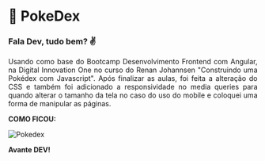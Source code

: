 # :rocket: PokeDex
### Fala Dev, tudo bem? :v: 

<p align="justify">Usando como base do Bootcamp Desenvolvimento Frontend com Angular, na Digital Innovation One no curso do Renan Johannsen "Construindo uma Pokédex com Javascript". Após finalizar as aulas, foi feita a alteração do CSS e também foi adicionado a responsividade no media queries para quando alterar o tamanho da tela no caso do uso do mobile e coloquei uma forma de manipular as páginas.</p>

**COMO FICOU:**

![Pokedex](https://github.com/PedroHBO/PokeDex/assets/66649954/16f09c95-d7d7-4ed1-8877-375aadbc1470)

**Avante DEV!**
